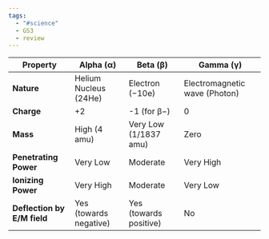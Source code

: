 ```yaml
---
tags:
  - "#science"
  - GS3
  - review
---
```


| Property                    | Alpha (α)              | Beta (β)               | Gamma (γ)                     |
| --------------------------- | ---------------------- | ---------------------- | ----------------------------- |
| **Nature**                  | Helium Nucleus (24​He) | Electron (−10​e)       | Electromagnetic wave (Photon) |
| **Charge**                  | +2                     | -1 (for β−)            | 0                             |
| **Mass**                    | High (4 amu)           | Very Low (1/1837 amu)  | Zero                          |
| **Penetrating Power**       | Very Low               | Moderate               | Very High                     |
| **Ionizing Power**          | Very High              | Moderate               | Very Low                      |
| **Deflection by E/M field** | Yes (towards negative) | Yes (towards positive) | No                            |
